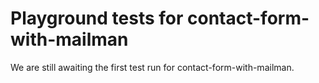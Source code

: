 # Playground tests for contact-form-with-mailman
We are still awaiting the first test run for contact-form-with-mailman.
